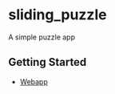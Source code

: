 # sliding_puzzle

A simple puzzle app

## Getting Started

- [Webapp](https://grollcake.github.io/flutter-webapp/sliding_puzzle)
